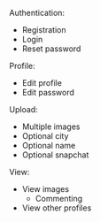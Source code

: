 Authentication:
- Registration
- Login
- Reset password

Profile:
- Edit profile
- Edit password

Upload:
- Multiple images
- Optional city
- Optional name
- Optional snapchat

View:
- View images
    - Commenting
- View other profiles

